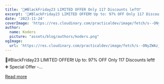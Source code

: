 ```yaml
---
title: '📢#BlackFriday23 LIMITED OFFER Only 117 Discounts left❗️'
excerpt: '📢#BlackFriday23 LIMITED OFFER❗️ Up to: 97% OFF Only 117 Discounts left❗️   ➕ Special Offer -...'
date: '2023-11-24'
coverImage: 'https://res.cloudinary.com/practicaldev/image/fetch/s--ONyZWAzj--/c_imagga_scale,f_auto,fl_progressive,h_420,q_auto,w_1000/https://dev-to-uploads.s3.amazonaws.com/uploads/articles/nsjieb3wj4ko2g6tlfc3.png'
author:
  name: Koders
  picture: "assets/blog/authors/koders.png"
ogImage:
  url: 'https://res.cloudinary.com/practicaldev/image/fetch/s--ONyZWAzj--/c_imagga_scale,f_auto,fl_progressive,h_420,q_auto,w_1000/https://dev-to-uploads.s3.amazonaws.com/uploads/articles/nsjieb3wj4ko2g6tlfc3.png'
---
```


📢#BlackFriday23 LIMITED OFFER❗️ Up to: 97% OFF Only 117 Discounts left❗️   ➕ Special Offer -...

[Read more](https://dev.to/mdbootstrap/blackfriday23-limited-offer-only-117-discounts-left-4gmh)
